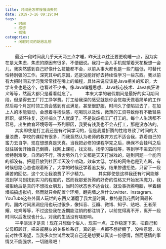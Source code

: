 ```yaml
---
title: 时间是怎样慢慢消失的
date: 2019-3-16 09:19:04
tags:
    - 时间
    - 感想
    - 孤独
categories: 
    - 闲暇时间的胡思乱想
---
```


&nbsp;&nbsp;&nbsp;&nbsp;&nbsp;&nbsp;&nbsp;&nbsp;最近一段时间我几乎天天两三点才睡，昨天比以往还要更晚睡一点，因为实在是太焦虑，焦虑的原因有很多，不便细说。我扣一会儿手机就望着天花板想一会儿，我突然感到自己好像什么技能都不会，以前从事大都也是一些门槛低，可替代性特别强的工作。深究其中的原因，还是没能好好去持续性学习一些东西。我以前有大把时间去学习我常常挂在嘴上的编程，具体来说应该是Java相关的知识，大学专业也是这个，也看过不少书，像Java编程思想、Java核心技术、Java疯狂讲义等等，然而大都只是看看就忘了。 
&nbsp;&nbsp;&nbsp;&nbsp;&nbsp;&nbsp;&nbsp;&nbsp;本来大学的暑假期间是最好的实习期间段，但是得去工厂打工挣学费。打工给我深的感受就是你会觉每天做着简单的工作然后每个月定时领工资会感到有点满足，甚至很舒服，时间久了便陷进去了，在加上人的本能驱动，会想着寻找快感，吃喝玩以及性，微薄的工资导致你有不敢轻易辞职，循环往复，这样搞久了人就废了。不是说歧视工厂打工的。每个人生活都不容易，出生教育环境等等一系列原因，我要有钱我也不会去打工，那是没办法的。  
&nbsp;&nbsp;&nbsp;&nbsp;&nbsp;&nbsp;&nbsp;&nbsp;其实即使是打工我还是有时间学习的，但是我爱折腾的性格导致了时间的大量浪费，学校的课程有很多，而我竟然认为老师的教育方式不适合我，靠着自己的蛮力去自学，现在想想真是天真。当我把必修的课程学完之后，确保不会挂科之后就往宿舍开始自己倒腾，找网上课程，找文档，找学习路线等，等到学不进去的时候特别难受，自闭的不行，宿舍另外几个又都是天天打游戏的，碰到问题一个能问的都没有。把题目放到社区半天没个响动，效率太低。学校的网络也是到点断，有时候思路心态也跟着断了。大学的时候还学着追女孩，结果惨遭拒绝，只留下一段痛苦的回忆，这个又让我浪费了不少精力。 
&nbsp;&nbsp;&nbsp;&nbsp;&nbsp;&nbsp;&nbsp;&nbsp;其实即使是这样我还有时间能够找到学习到找到实习的程度的，然而我那爱折腾的好奇的性格又开始发挥魔力，我被拒绝后是真的不想找女朋友，当时的状态也不适合找，就没事折腾电脑，学着翻墙搞搞虚拟机，然而就只会配置个环境，翻完墙之后什么twitter、Instagram、YouTube这些外国人玩烂的东西又消磨了我大量时间，推特是我花费时间最长的。国内时间黑洞应用也玩过很多，像抖音、豆瓣、微博、知乎、贴吧、王者荣耀、吃鸡等等，不过这些我在近期能注销的都注销了，以前觉得离不开，离开一段时间以后发现也什么，对我的生活没有啥影响。  
&nbsp;&nbsp;&nbsp;&nbsp;&nbsp;&nbsp;&nbsp;&nbsp;平平淡淡才是真！现在只想做个俗人，现实一点，工作稳定下来，把自己和父母照顾好，把亲戚朋友的关系维系好，真的是一点都不想折腾了，没啥意思，以前对性很渴望，当我多次尝试后发现自己还是想要认真谈一份感情，然而感情的事情又不能强求，一切随缘吧！


